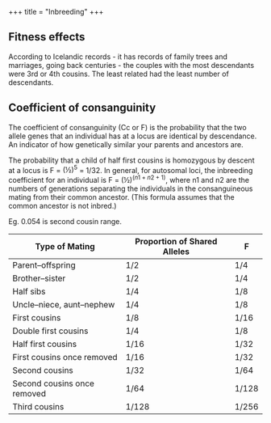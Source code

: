 +++
title = "Inbreeding"
+++

## Fitness effects
According to Icelandic records - it has records of family trees and marriages, going back centuries - the couples with the most descendants were 3rd or 4th cousins. The least related had the least number of descendants.

## Coefficient of consanguinity
The coefficient of consanguinity (Cc or F) is the probability that the two allele genes that an individual has at a locus are identical by descendance. An indicator of how genetically similar your parents and ancestors are.

The probability that a child of half first cousins is homozygous by descent at a locus is F = $(½)^5$ = 1/32. In general, for autosomal loci, the inbreeding coefficient for an individual is F = $(½)^(n1+n2+1)$, where n1 and n2 are the numbers of generations separating the individuals in the consanguineous mating from their common ancestor. (This formula assumes that the common ancestor is not inbred.)

Eg. 0.054 is second cousin range.

| Type of Mating              | Proportion of Shared Alleles | F     |
|-----------------------------|------------------------------|-------|
| Parent–offspring            | 1/2                          | 1/4   |
| Brother–sister              | 1/2                          | 1/4   |
| Half sibs                   | 1/4                          | 1/8   |
| Uncle–niece, aunt–nephew    | 1/4                          | 1/8   |
| First cousins               | 1/8                          | 1/16  |
| Double first cousins        | 1/4                          | 1/8   |
| Half first cousins          | 1/16                         | 1/32  |
| First cousins once removed  | 1/16                         | 1/32  |
| Second cousins              | 1/32                         | 1/64  |
| Second cousins once removed | 1/64                         | 1/128 |
| Third cousins               | 1/128                        | 1/256 |

